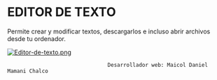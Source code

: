 # EDITOR DE TEXTO
Permite crear y modificar textos, descargarlos e incluso abrir archivos desde tu ordenador.



[![Editor-de-texto.png](https://i.postimg.cc/k4sj9C2f/Editor-de-texto.png)](https://postimg.cc/VrS9B3BC)

                                    Desarrollador web: Maicol Daniel Mamani Chalco
